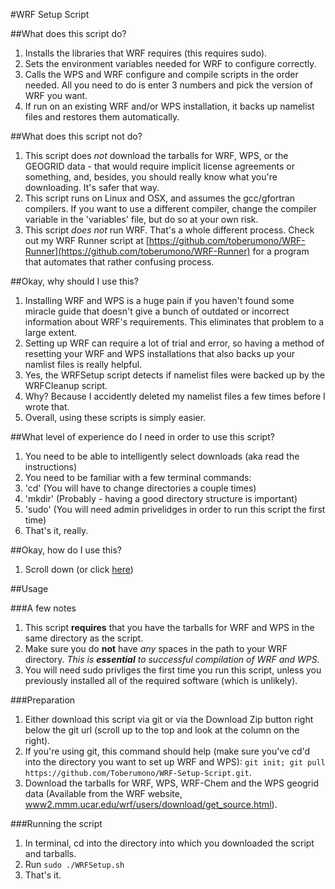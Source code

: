 #<a name="Readme"></a><a name="readme"></a>WRF Setup Script

##<a name="wdtsd"></a>What does this script do?

1. Installs the libraries that WRF requires (this requires sudo).
2. Sets the environment variables needed for WRF to configure correctly.
3. Calls the WPS and WRF configure and compile scripts in the order needed.  All you need to do is enter 3 numbers and pick the version of WRF you want.
4. If run on an existing WRF and/or WPS installation, it backs up namelist files and restores them automatically.

##<a name="wdtsnd"></a>What does this script not do?

1. This script does *not* download the tarballs for WRF, WPS, or the GEOGRID data - that would require implicit license agreements or something, and, besides, you should really know what you're downloading.  It's safer that way.
2. This script runs on Linux and OSX, and assumes the gcc/gfortran compilers.  If you want to use a different compiler, change the compiler variable in the 'variables' file, but do so at your own risk.
3. This script *does not* run WRF.  That's a whole different process.  Check out my WRF Runner script at [https://github.com/toberumono/WRF-Runner](https://github.com/toberumono/WRF-Runner) for a program that automates that rather confusing process.

##<a name="owsiut"></a>Okay, why should I use this?

1. Installing WRF and WPS is a huge pain if you haven't found some miracle guide that doesn't give a bunch of outdated or incorrect information about WRF's requirements.  This eliminates that problem to a large extent.
2. Setting up WRF can require a lot of trial and error, so having a method of resetting your WRF and WPS installations that also backs up your namlist files is really helpful.
  1. Yes, the WRFSetup script detects if namelist files were backed up by the WRFCleanup script.
  2. Why?  Because I accidently deleted my namelist files a few times before I wrote that.
3. Overall, using these scripts is simply easier.

##<a name="wloediniotuts"></a>What level of experience do I need in order to use this script?
1. You need to be able to intelligently select downloads (aka read the instructions)
2. You need to be familiar with a few terminal commands:
  1. 'cd' (You will have to change directories a couple times)
  2. 'mkdir' (Probably - having a good directory structure is important)
  3. 'sudo' (You will need admin privelidges in order to run this script the first time)
3. That's it, really.

##Okay, how do I use this?
1. Scroll down (or click [here](#Usage))

##<a name="Usage"></a><a name="usage"></a>Usage

###A few notes
1. This script **requires** that you have the tarballs for WRF and WPS in the same directory as the script.
2. Make sure you do **not** have *any* spaces in the path to your WRF directory.  *This is **essential** to successful compilation of WRF and WPS.*
3. You will need sudo privliges the first time you run this script, unless you previously installed all of the required software (which is unlikely).

###Preparation
1. Either download this script via git or via the Download Zip button right below the git url (scroll up to the top and look at the column on the right).
  1. If you're using git, this command should help (make sure you've cd'd into the directory you want to set up WRF and WPS): `git init; git pull https://github.com/Toberumono/WRF-Setup-Script.git`.
2. Download the tarballs for WRF, WPS, WRF-Chem and the WPS geogrid data (Available from the WRF website, [www2.mmm.ucar.edu/wrf/users/download/get_source.html](www2.mmm.ucar.edu/wrf/users/download/get_source.html)).

###Running the script
1. In terminal, cd into the directory into which you downloaded the script and tarballs.
2. Run `sudo ./WRFSetup.sh`
3. That's it.
